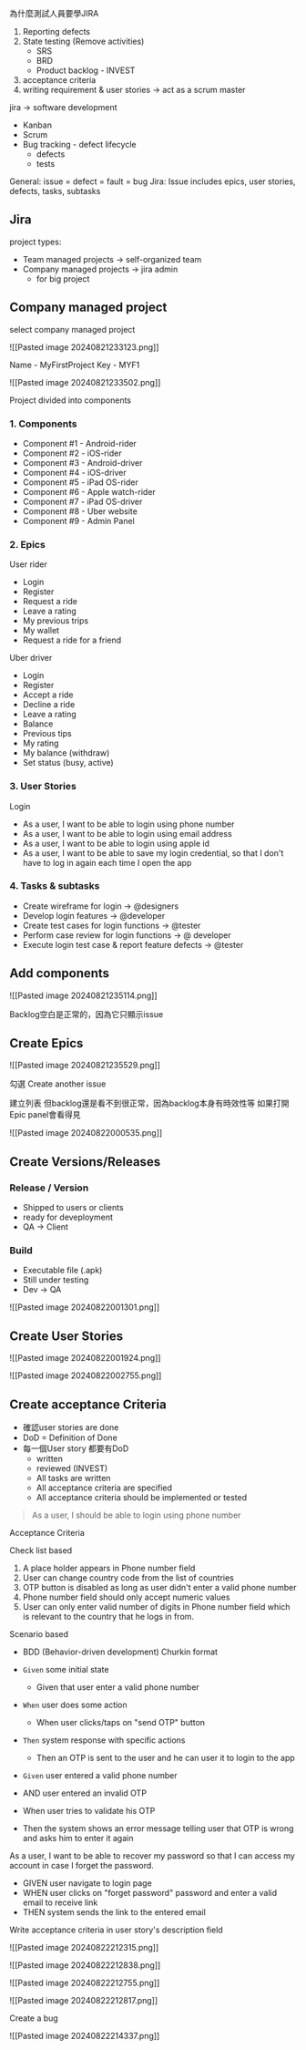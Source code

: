 
為什麼測試人員要學JIRA

1. Reporting defects
2. State testing (Remove activities)
   - SRS
   - BRD
   - Product backlog - INVEST
3. acceptance criteria
4. writing requirement & user stories -> act as a scrum master

jira -> software development
- Kanban
- Scrum
- Bug tracking - defect lifecycle
	- defects
	- tests

General: issue = defect = fault = bug
Jira: Issue includes epics, user stories, defects, tasks, subtasks


## Jira

project types:
- Team managed projects -> self-organized team
- Company managed projects -> jira admin
	- for big project


## Company managed project

select company managed project

![[Pasted image 20240821233123.png]]

Name - MyFirstProject
Key - MYF1

![[Pasted image 20240821233502.png]]


Project divided into components

### 1. Components
- Component #1 - Android-rider
- Component #2 - iOS-rider
- Component #3 - Android-driver
- Component #4 - iOS-driver
- Component #5 - iPad OS-rider
- Component #6 - Apple watch-rider
- Component #7 - iPad OS-driver
- Component #8 - Uber website
- Component #9 - Admin Panel

### 2. Epics

User rider
- Login
- Register
- Request a ride
- Leave a rating
- My previous trips
- My wallet
- Request a ride for a friend

Uber driver
- Login
- Register
- Accept a ride
- Decline a ride
- Leave a rating
- Balance
- Previous tips
- My rating
- My balance (withdraw)
- Set status (busy, active)


### 3. User Stories

Login
- As a user, I want to be able to login using phone number
- As a user, I want to be able to login using email address
- As a user, I want to be able to login using apple id
- As a user, I want to be able to save my login credential, so that I don't have to log in again each time I open the app


### 4. Tasks & subtasks

- Create wireframe for login -> @designers
- Develop login features -> @developer
- Create test cases for login functions -> @tester
- Perform case review for login functions -> @ developer
- Execute login test case & report feature defects -> @tester


## Add components

![[Pasted image 20240821235114.png]]

Backlog空白是正常的，因為它只顯示issue

## Create Epics

![[Pasted image 20240821235529.png]]


勾選 Create another issue

建立列表
但backlog還是看不到很正常，因為backlog本身有時效性等
如果打開Epic panel會看得見

![[Pasted image 20240822000535.png]]



## Create Versions/Releases


### Release / Version
- Shipped to users or clients
- ready for deveployment
- QA -> Client


### Build
- Executable file (.apk)
- Still under testing
- Dev -> QA

![[Pasted image 20240822001301.png]]


## Create User Stories

![[Pasted image 20240822001924.png]]

![[Pasted image 20240822002755.png]]


## Create acceptance Criteria

- 確認user stories are done
- DoD = Definition of Done
- 每一個User story 都要有DoD
	- written
	- reviewed (INVEST)
	- All tasks are written
	- All acceptance criteria are specified
	- All acceptance criteria should be implemented or tested

 >As a user, I should be able to login  using phone number
 
Acceptance Criteria

Check list based
 1. A place holder appears in Phone number field
 2. User can change country code from the list of countries
 3. OTP button is disabled as long as user didn't enter a valid phone number
 4. Phone number field should only accept numeric values
 5. User can only enter valid number of digits in Phone number field which is relevant to the country that he logs in from.

Scenario based
- BDD (Behavior-driven development) Churkin format
- `Given`  some initial state
	- Given that user enter a valid phone number
- `When` user does some action
	- When user clicks/taps on "send OTP" button
- `Then` system response with specific actions
	- Then an OTP is sent to the user and he can user it to login to the app

- `Given` user entered a valid phone number
- AND user entered an invalid OTP
- When user tries to validate his OTP
- Then the system shows an error message telling user that OTP is wrong and asks him to enter it again


As a user, I want to be able to recover my password so that I can access my account in case I forget the password.
- GIVEN user navigate to login page
- WHEN user clicks on "forget password" password and enter a valid email to receive link
- THEN system sends the link to the entered email


Write acceptance criteria in user story's description field

![[Pasted image 20240822212315.png]]

![[Pasted image 20240822212838.png]]

![[Pasted image 20240822212755.png]]

![[Pasted image 20240822212817.png]]


Create a bug

![[Pasted image 20240822214337.png]]


